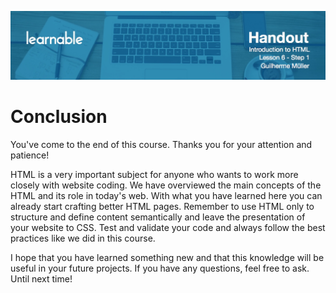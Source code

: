 ![](headers/head6.1.jpg)
# Conclusion

You've come to the end of this course. Thanks you for your attention and patience!

HTML is a very important subject for anyone who wants to work more closely with website coding. We have overviewed the main concepts of the HTML and its role in today's web. With what you have learned here you can already start crafting better HTML pages. Remember to use HTML only to structure and define content semantically and leave the presentation of your website to CSS. Test and validate your code and always follow the best practices like we did in this course.

I hope that you have learned something new and that this knowledge will be useful in your future projects. If you have any questions, feel free to ask. Until next time!